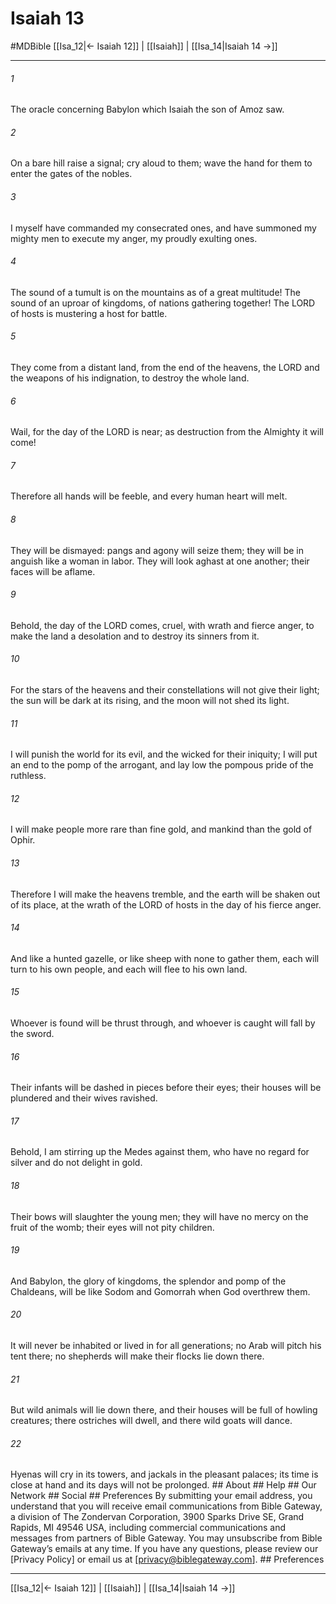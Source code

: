 # Isaiah 13
#MDBible
[[Isa_12|← Isaiah 12]] | [[Isaiah]] | [[Isa_14|Isaiah 14 →]]

***


###### 1 
The oracle concerning Babylon which Isaiah the son of Amoz saw. 

###### 2 
On a bare hill raise a signal; cry aloud to them; wave the hand for them to enter the gates of the nobles. 

###### 3 
I myself have commanded my consecrated ones, and have summoned my mighty men to execute my anger, my proudly exulting ones. 

###### 4 
The sound of a tumult is on the mountains as of a great multitude! The sound of an uproar of kingdoms, of nations gathering together! The LORD of hosts is mustering a host for battle. 

###### 5 
They come from a distant land, from the end of the heavens, the LORD and the weapons of his indignation, to destroy the whole land. 

###### 6 
Wail, for the day of the LORD is near; as destruction from the Almighty it will come! 

###### 7 
Therefore all hands will be feeble, and every human heart will melt. 

###### 8 
They will be dismayed: pangs and agony will seize them; they will be in anguish like a woman in labor. They will look aghast at one another; their faces will be aflame. 

###### 9 
Behold, the day of the LORD comes, cruel, with wrath and fierce anger, to make the land a desolation and to destroy its sinners from it. 

###### 10 
For the stars of the heavens and their constellations will not give their light; the sun will be dark at its rising, and the moon will not shed its light. 

###### 11 
I will punish the world for its evil, and the wicked for their iniquity; I will put an end to the pomp of the arrogant, and lay low the pompous pride of the ruthless. 

###### 12 
I will make people more rare than fine gold, and mankind than the gold of Ophir. 

###### 13 
Therefore I will make the heavens tremble, and the earth will be shaken out of its place, at the wrath of the LORD of hosts in the day of his fierce anger. 

###### 14 
And like a hunted gazelle, or like sheep with none to gather them, each will turn to his own people, and each will flee to his own land. 

###### 15 
Whoever is found will be thrust through, and whoever is caught will fall by the sword. 

###### 16 
Their infants will be dashed in pieces before their eyes; their houses will be plundered and their wives ravished. 

###### 17 
Behold, I am stirring up the Medes against them, who have no regard for silver and do not delight in gold. 

###### 18 
Their bows will slaughter the young men; they will have no mercy on the fruit of the womb; their eyes will not pity children. 

###### 19 
And Babylon, the glory of kingdoms, the splendor and pomp of the Chaldeans, will be like Sodom and Gomorrah when God overthrew them. 

###### 20 
It will never be inhabited or lived in for all generations; no Arab will pitch his tent there; no shepherds will make their flocks lie down there. 

###### 21 
But wild animals will lie down there, and their houses will be full of howling creatures; there ostriches will dwell, and there wild goats will dance. 

###### 22 
Hyenas will cry in its towers, and jackals in the pleasant palaces; its time is close at hand and its days will not be prolonged. ## About ## Help ## Our Network ## Social ## Preferences By submitting your email address, you understand that you will receive email communications from Bible Gateway, a division of The Zondervan Corporation, 3900 Sparks Drive SE, Grand Rapids, MI 49546 USA, including commercial communications and messages from partners of Bible Gateway. You may unsubscribe from Bible Gateway&rsquo;s emails at any time. If you have any questions, please review our [Privacy Policy] or email us at [privacy@biblegateway.com]. ## Preferences

***

[[Isa_12|← Isaiah 12]] | [[Isaiah]] | [[Isa_14|Isaiah 14 →]]
